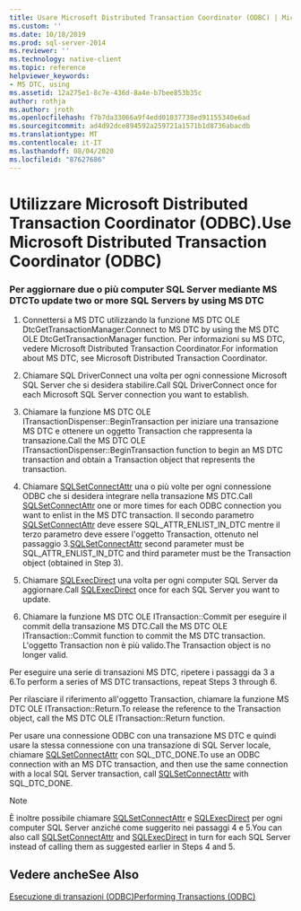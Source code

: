 ```yaml
---
title: Usare Microsoft Distributed Transaction Coordinator (ODBC) | Microsoft Docs
ms.custom: ''
ms.date: 10/18/2019
ms.prod: sql-server-2014
ms.reviewer: ''
ms.technology: native-client
ms.topic: reference
helpviewer_keywords:
- MS DTC, using
ms.assetid: 12a275e1-8c7e-436d-8a4e-b7bee853b35c
author: rothja
ms.author: jroth
ms.openlocfilehash: f7b7da33066a9f4edd01037738ed91155340e6ad
ms.sourcegitcommit: ad4d92dce894592a259721a1571b1d8736abacdb
ms.translationtype: MT
ms.contentlocale: it-IT
ms.lasthandoff: 08/04/2020
ms.locfileid: "87627686"
---
```

# <a name="use-microsoft-distributed-transaction-coordinator-odbc"></a><span data-ttu-id="45a7f-102">Utilizzare Microsoft Distributed Transaction Coordinator (ODBC).</span><span class="sxs-lookup"><span data-stu-id="45a7f-102">Use Microsoft Distributed Transaction Coordinator (ODBC)</span></span>
    
### <a name="to-update-two-or-more-sql-servers-by-using-ms-dtc"></a><span data-ttu-id="45a7f-103">Per aggiornare due o più computer SQL Server mediante MS DTC</span><span class="sxs-lookup"><span data-stu-id="45a7f-103">To update two or more SQL Servers by using MS DTC</span></span>  
  
1.  <span data-ttu-id="45a7f-104">Connettersi a MS DTC utilizzando la funzione MS DTC OLE DtcGetTransactionManager.</span><span class="sxs-lookup"><span data-stu-id="45a7f-104">Connect to MS DTC by using the MS DTC OLE DtcGetTransactionManager function.</span></span> <span data-ttu-id="45a7f-105">Per informazioni su MS DTC, vedere Microsoft Distributed Transaction Coordinator.</span><span class="sxs-lookup"><span data-stu-id="45a7f-105">For information about MS DTC, see Microsoft Distributed Transaction Coordinator.</span></span>  
  
2.  <span data-ttu-id="45a7f-106">Chiamare SQL DriverConnect una volta per ogni connessione Microsoft SQL Server che si desidera stabilire.</span><span class="sxs-lookup"><span data-stu-id="45a7f-106">Call SQL DriverConnect once for each Microsoft SQL Server connection you want to establish.</span></span>  
  
3.  <span data-ttu-id="45a7f-107">Chiamare la funzione MS DTC OLE ITransactionDispenser::BeginTransaction per iniziare una transazione MS DTC e ottenere un oggetto Transaction che rappresenta la transazione.</span><span class="sxs-lookup"><span data-stu-id="45a7f-107">Call the MS DTC OLE ITransactionDispenser::BeginTransaction function to begin an MS DTC transaction and obtain a Transaction object that represents the transaction.</span></span>  
  
4.  <span data-ttu-id="45a7f-108">Chiamare [SQLSetConnectAttr](../native-client-odbc-api/sqlsetconnectattr.md) una o più volte per ogni connessione ODBC che si desidera integrare nella transazione MS DTC.</span><span class="sxs-lookup"><span data-stu-id="45a7f-108">Call [SQLSetConnectAttr](../native-client-odbc-api/sqlsetconnectattr.md) one or more times for each ODBC connection you want to enlist in the MS DTC transaction.</span></span> <span data-ttu-id="45a7f-109">Il secondo parametro [SQLSetConnectAttr](../native-client-odbc-api/sqlsetconnectattr.md) deve essere SQL_ATTR_ENLIST_IN_DTC mentre il terzo parametro deve essere l'oggetto Transaction, ottenuto nel passaggio 3.</span><span class="sxs-lookup"><span data-stu-id="45a7f-109">[SQLSetConnectAttr](../native-client-odbc-api/sqlsetconnectattr.md) second parameter must be SQL_ATTR_ENLIST_IN_DTC and third parameter must be the Transaction object (obtained in Step 3).</span></span>  
  
5.  <span data-ttu-id="45a7f-110">Chiamare [SQLExecDirect](https://go.microsoft.com/fwlink/?LinkId=58399) una volta per ogni computer SQL Server da aggiornare.</span><span class="sxs-lookup"><span data-stu-id="45a7f-110">Call [SQLExecDirect](https://go.microsoft.com/fwlink/?LinkId=58399) once for each SQL Server you want to update.</span></span>  
  
6.  <span data-ttu-id="45a7f-111">Chiamare la funzione MS DTC OLE ITransaction::Commit per eseguire il commit della transazione MS DTC.</span><span class="sxs-lookup"><span data-stu-id="45a7f-111">Call the MS DTC OLE ITransaction::Commit function to commit the MS DTC transaction.</span></span> <span data-ttu-id="45a7f-112">L'oggetto Transaction non è più valido.</span><span class="sxs-lookup"><span data-stu-id="45a7f-112">The Transaction object is no longer valid.</span></span>  
  
 <span data-ttu-id="45a7f-113">Per eseguire una serie di transazioni MS DTC, ripetere i passaggi da 3 a 6.</span><span class="sxs-lookup"><span data-stu-id="45a7f-113">To perform a series of MS DTC transactions, repeat Steps 3 through 6.</span></span>  
  
 <span data-ttu-id="45a7f-114">Per rilasciare il riferimento all'oggetto Transaction, chiamare la funzione MS DTC OLE ITransaction::Return.</span><span class="sxs-lookup"><span data-stu-id="45a7f-114">To release the reference to the Transaction object, call the MS DTC OLE ITransaction::Return function.</span></span>  
  
 <span data-ttu-id="45a7f-115">Per usare una connessione ODBC con una transazione MS DTC e quindi usare la stessa connessione con una transazione di SQL Server locale, chiamare [SQLSetConnectAttr](../native-client-odbc-api/sqlsetconnectattr.md) con SQL_DTC_DONE.</span><span class="sxs-lookup"><span data-stu-id="45a7f-115">To use an ODBC connection with an MS DTC transaction, and then use the same connection with a local SQL Server transaction, call [SQLSetConnectAttr](../native-client-odbc-api/sqlsetconnectattr.md) with SQL_DTC_DONE.</span></span>  
  
> [!NOTE]  
>  <span data-ttu-id="45a7f-116">È inoltre possibile chiamare [SQLSetConnectAttr](../native-client-odbc-api/sqlsetconnectattr.md) e [SQLExecDirect](https://go.microsoft.com/fwlink/?LinkId=58399) per ogni computer SQL Server anziché come suggerito nei passaggi 4 e 5.</span><span class="sxs-lookup"><span data-stu-id="45a7f-116">You can also call [SQLSetConnectAttr](../native-client-odbc-api/sqlsetconnectattr.md) and [SQLExecDirect](https://go.microsoft.com/fwlink/?LinkId=58399) in turn for each SQL Server instead of calling them as suggested earlier in Steps 4 and 5.</span></span>  
  
## <a name="see-also"></a><span data-ttu-id="45a7f-117">Vedere anche</span><span class="sxs-lookup"><span data-stu-id="45a7f-117">See Also</span></span>  
 [<span data-ttu-id="45a7f-118">Esecuzione di transazioni &#40;ODBC&#41;</span><span class="sxs-lookup"><span data-stu-id="45a7f-118">Performing Transactions &#40;ODBC&#41;</span></span>](../../database-engine/dev-guide/performing-transactions-odbc.md)  
  
  
